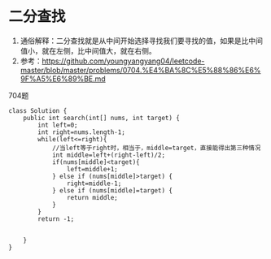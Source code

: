 # 二分查找
1. 通俗解释：二分查找就是从中间开始选择寻找我们要寻找的值，如果是比中间值小，就在左侧，比中间值大，就在右侧。
2. 参考：https://github.com/youngyangyang04/leetcode-master/blob/master/problems/0704.%E4%BA%8C%E5%88%86%E6%9F%A5%E6%89%BE.md

704题
```
class Solution {
    public int search(int[] nums, int target) {
        int left=0;
        int right=nums.length-1;
        while(left<=right){
            //当left等于right时，相当于，middle=target，直接能得出第三种情况
            int middle=left+(right-left)/2;
            if(nums[middle]<target){
                left=middle+1;
            } else if (nums[middle]>target) {
                right=middle-1;
            } else if (nums[middle]=target) {
                return middle;
            }
        }
        return -1;


    }
}
